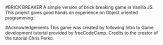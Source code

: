 #BRICK BREAKER
A simple version of brick breaking game in Vanilla JS.
This project gives good hands on experience on Object oriented programming.


#Acknowledgements
This game was created by following Intro to Game development tutorial provided
by freeCodeCamp.
Credits to the creator of the tutorial Chris Perko.

